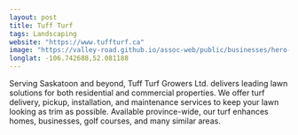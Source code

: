 ```yaml
---
layout: post
title: Tuff Turf
tags: Landscaping
website: "https://www.tuffturf.ca"
image: "https://valley-road.github.io/assoc-web/public/businesses/hero-tuff-turf.png"
longlat: -106.742688,52.081188
---
```

Serving Saskatoon and beyond, Tuff Turf Growers Ltd. delivers leading lawn solutions for both residential and commercial properties. We offer turf delivery, pickup, installation, and maintenance services to keep your lawn looking as trim as possible. Available province-wide, our turf enhances homes, businesses, golf courses, and many similar areas.

